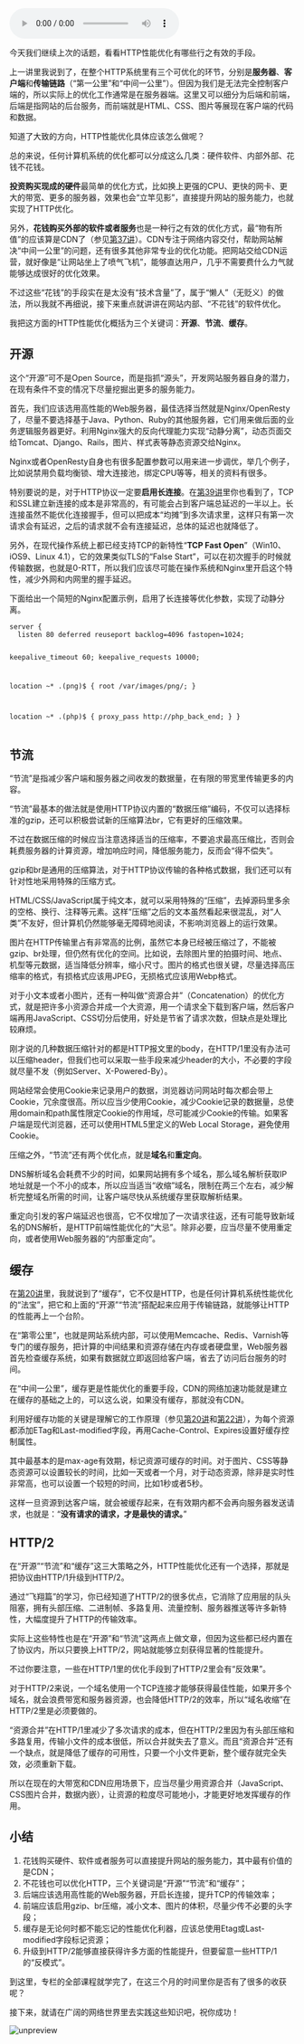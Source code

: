 <audio title="40 _ HTTP性能优化面面观（下）" src="https://static001.geekbang.org/resource/audio/0d/73/0d24df4c27787e99c654ac8f28969873.mp3" controls="controls"></audio> 
<p>今天我们继续上次的话题，看看HTTP性能优化有哪些行之有效的手段。</p><p>上一讲里我说到了，在整个HTTP系统里有三个可优化的环节，分别是<strong>服务器</strong>、<strong>客户端</strong>和<strong>传输链路</strong>（“第一公里”和“中间一公里”）。但因为我们是无法完全控制客户端的，所以实际上的优化工作通常是在服务器端。这里又可以细分为后端和前端，后端是指网站的后台服务，而前端就是HTML、CSS、图片等展现在客户端的代码和数据。</p><p>知道了大致的方向，HTTP性能优化具体应该怎么做呢？</p><p>总的来说，任何计算机系统的优化都可以分成这么几类：硬件软件、内部外部、花钱不花钱。</p><p><strong>投资购买现成的硬件</strong>最简单的优化方式，比如换上更强的CPU、更快的网卡、更大的带宽、更多的服务器，效果也会“立竿见影”，直接提升网站的服务能力，也就实现了HTTP优化。</p><p>另外，<strong>花钱购买外部的软件或者服务</strong>也是一种行之有效的优化方式，最“物有所值”的应该算是CDN了（参见<a href="https://time.geekbang.org/column/article/120664">第37讲</a>）。CDN专注于网络内容交付，帮助网站解决“中间一公里”的问题，还有很多其他非常专业的优化功能。把网站交给CDN运营，就好像是“让网站坐上了喷气飞机”，能够直达用户，几乎不需要费什么力气就能够达成很好的优化效果。</p><p>不过这些“花钱”的手段实在是太没有“技术含量”了，属于“懒人”（无贬义）的做法，所以我就不再细说，接下来重点就讲讲在网站内部、“不花钱”的软件优化。</p><!-- [[[read_end]]] --><p>我把这方面的HTTP性能优化概括为三个关键词：<strong>开源</strong>、<strong>节流</strong>、<strong>缓存</strong>。</p><h2>开源</h2><p>这个“开源”可不是Open Source，而是指抓“源头”，开发网站服务器自身的潜力，在现有条件不变的情况下尽量挖掘出更多的服务能力。</p><p>首先，我们应该选用高性能的Web服务器，最佳选择当然就是Nginx/OpenResty了，尽量不要选择基于Java、Python、Ruby的其他服务器，它们用来做后面的业务逻辑服务器更好。利用Nginx强大的反向代理能力实现“动静分离”，动态页面交给Tomcat、Django、Rails，图片、样式表等静态资源交给Nginx。</p><p>Nginx或者OpenResty自身也有很多配置参数可以用来进一步调优，举几个例子，比如说禁用负载均衡锁、增大连接池，绑定CPU等等，相关的资料有很多。</p><p>特别要说的是，对于HTTP协议一定要<strong>启用长连接</strong>。在<a href="https://time.geekbang.org/column/article/126374">第39讲</a>里你也看到了，TCP和SSL建立新连接的成本是非常高的，有可能会占到客户端总延迟的一半以上。长连接虽然不能优化连接握手，但可以把成本“均摊”到多次请求里，这样只有第一次请求会有延迟，之后的请求就不会有连接延迟，总体的延迟也就降低了。</p><p>另外，在现代操作系统上都已经支持TCP的新特性“<strong>TCP Fast Open</strong>”（Win10、iOS9、Linux 4.1），它的效果类似TLS的“False Start”，可以在初次握手的时候就传输数据，也就是0-RTT，所以我们应该尽可能在操作系统和Nginx里开启这个特性，减少外网和内网里的握手延迟。</p><p>下面给出一个简短的Nginx配置示例，启用了长连接等优化参数，实现了动静分离。</p><pre><code>server {
  listen 80 deferred reuseport backlog=4096 fastopen=1024; 


  keepalive_timeout  60;
  keepalive_requests 10000;
  
  location ~* \.(png)$ {
    root /var/images/png/;
  }
  
  location ~* \.(php)$ {
    proxy_pass http://php_back_end;
  }
}
</code></pre><h2>节流</h2><p>“节流”是指减少客户端和服务器之间收发的数据量，在有限的带宽里传输更多的内容。</p><p>“节流”最基本的做法就是使用HTTP协议内置的“数据压缩”编码，不仅可以选择标准的gzip，还可以积极尝试新的压缩算法br，它有更好的压缩效果。</p><p>不过在数据压缩的时候应当注意选择适当的压缩率，不要追求最高压缩比，否则会耗费服务器的计算资源，增加响应时间，降低服务能力，反而会“得不偿失”。</p><p>gzip和br是通用的压缩算法，对于HTTP协议传输的各种格式数据，我们还可以有针对性地采用特殊的压缩方式。</p><p>HTML/CSS/JavaScript属于纯文本，就可以采用特殊的“压缩”，去掉源码里多余的空格、换行、注释等元素。这样“压缩”之后的文本虽然看起来很混乱，对“人类”不友好，但计算机仍然能够毫无障碍地阅读，不影响浏览器上的运行效果。</p><p>图片在HTTP传输里占有非常高的比例，虽然它本身已经被压缩过了，不能被gzip、br处理，但仍然有优化的空间。比如说，去除图片里的拍摄时间、地点、机型等元数据，适当降低分辨率，缩小尺寸。图片的格式也很关键，尽量选择高压缩率的格式，有损格式应该用JPEG，无损格式应该用Webp格式。</p><p>对于小文本或者小图片，还有一种叫做“资源合并”（Concatenation）的优化方式，就是把许多小资源合并成一个大资源，用一个请求全下载到客户端，然后客户端再用JavaScript、CSS切分后使用，好处是节省了请求次数，但缺点是处理比较麻烦。</p><p>刚才说的几种数据压缩针对的都是HTTP报文里的body，在HTTP/1里没有办法可以压缩header，但我们也可以采取一些手段来减少header的大小，不必要的字段就尽量不发（例如Server、X-Powered-By）。</p><p>网站经常会使用Cookie来记录用户的数据，浏览器访问网站时每次都会带上Cookie，冗余度很高。所以应当少使用Cookie，减少Cookie记录的数据量，总使用domain和path属性限定Cookie的作用域，尽可能减少Cookie的传输。如果客户端是现代浏览器，还可以使用HTML5里定义的Web Local Storage，避免使用Cookie。</p><p>压缩之外，“节流”还有两个优化点，就是<strong>域名</strong>和<strong>重定向</strong>。</p><p>DNS解析域名会耗费不少的时间，如果网站拥有多个域名，那么域名解析获取IP地址就是一个不小的成本，所以应当适当“收缩”域名，限制在两三个左右，减少解析完整域名所需的时间，让客户端尽快从系统缓存里获取解析结果。</p><p>重定向引发的客户端延迟也很高，它不仅增加了一次请求往返，还有可能导致新域名的DNS解析，是HTTP前端性能优化的“大忌”。除非必要，应当尽量不使用重定向，或者使用Web服务器的“内部重定向”。</p><h2>缓存</h2><p>在<a href="https://time.geekbang.org/column/article/106804">第20讲</a>里，我就说到了“缓存”，它不仅是HTTP，也是任何计算机系统性能优化的“法宝”，把它和上面的“开源”“节流”搭配起来应用于传输链路，就能够让HTTP的性能再上一个台阶。</p><p>在“第零公里”，也就是网站系统内部，可以使用Memcache、Redis、Varnish等专门的缓存服务，把计算的中间结果和资源存储在内存或者硬盘里，Web服务器首先检查缓存系统，如果有数据就立即返回给客户端，省去了访问后台服务的时间。</p><p>在“中间一公里”，缓存更是性能优化的重要手段，CDN的网络加速功能就是建立在缓存的基础之上的，可以这么说，如果没有缓存，那就没有CDN。</p><p>利用好缓存功能的关键是理解它的工作原理（参见<a href="https://time.geekbang.org/column/article/106804">第20讲</a>和<a href="https://time.geekbang.org/column/article/108313">第22讲</a>），为每个资源都添加ETag和Last-modified字段，再用Cache-Control、Expires设置好缓存控制属性。</p><p>其中最基本的是max-age有效期，标记资源可缓存的时间。对于图片、CSS等静态资源可以设置较长的时间，比如一天或者一个月，对于动态资源，除非是实时性非常高，也可以设置一个较短的时间，比如1秒或者5秒。</p><p>这样一旦资源到达客户端，就会被缓存起来，在有效期内都不会再向服务器发送请求，也就是：“<strong>没有请求的请求，才是最快的请求。</strong>”</p><h2>HTTP/2</h2><p>在“开源”“节流”和“缓存”这三大策略之外，HTTP性能优化还有一个选择，那就是把协议由HTTP/1升级到HTTP/2。</p><p>通过“飞翔篇”的学习，你已经知道了HTTP/2的很多优点，它消除了应用层的队头阻塞，拥有头部压缩、二进制帧、多路复用、流量控制、服务器推送等许多新特性，大幅度提升了HTTP的传输效率。</p><p>实际上这些特性也是在“开源”和“节流”这两点上做文章，但因为这些都已经内置在了协议内，所以只要换上HTTP/2，网站就能够立刻获得显著的性能提升。</p><p>不过你要注意，一些在HTTP/1里的优化手段到了HTTP/2里会有“反效果”。</p><p>对于HTTP/2来说，一个域名使用一个TCP连接才能够获得最佳性能，如果开多个域名，就会浪费带宽和服务器资源，也会降低HTTP/2的效率，所以“域名收缩”在HTTP/2里是必须要做的。</p><p>“资源合并”在HTTP/1里减少了多次请求的成本，但在HTTP/2里因为有头部压缩和多路复用，传输小文件的成本很低，所以合并就失去了意义。而且“资源合并”还有一个缺点，就是降低了缓存的可用性，只要一个小文件更新，整个缓存就完全失效，必须重新下载。</p><p>所以在现在的大带宽和CDN应用场景下，应当尽量少用资源合并（JavaScript、CSS图片合并，数据内嵌），让资源的粒度尽可能地小，才能更好地发挥缓存的作用。</p><h2>小结</h2><ol>
<li><span class="orange">花钱购买硬件、软件或者服务可以直接提升网站的服务能力，其中最有价值的是CDN；</span></li>
<li><span class="orange">不花钱也可以优化HTTP，三个关键词是“开源”“节流”和“缓存”；</span></li>
<li><span class="orange">后端应该选用高性能的Web服务器，开启长连接，提升TCP的传输效率；</span></li>
<li><span class="orange">前端应该启用gzip、br压缩，减小文本、图片的体积，尽量少传不必要的头字段；</span></li>
<li><span class="orange">缓存是无论何时都不能忘记的性能优化利器，应该总使用Etag或Last-modified字段标记资源；</span></li>
<li><span class="orange">升级到HTTP/2能够直接获得许多方面的性能提升，但要留意一些HTTP/1的“反模式”。</span></li>
</ol><p>到这里，专栏的全部课程就学完了，在这三个月的时间里你是否有了很多的收获呢？</p><p>接下来，就请在广阔的网络世界里去实践这些知识吧，祝你成功！</p><p><img src="https://static001.geekbang.org/resource/image/7b/8a/7b2351d7175e815710de646d53d7958a.png?wh=1769*2779" alt="unpreview"></p><p></p>